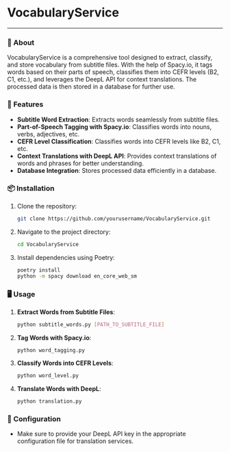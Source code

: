 # VocabularyService

---

### 📖 About

VocabularyService is a comprehensive tool designed to extract, classify, and store vocabulary from subtitle files. With the help of Spacy.io, it tags words based on their parts of speech, classifies them into CEFR levels (B2, C1, etc.), and leverages the DeepL API for context translations. The processed data is then stored in a database for further use.

### 🚀 Features

- **Subtitle Word Extraction**: Extracts words seamlessly from subtitle files.
- **Part-of-Speech Tagging with Spacy.io**: Classifies words into nouns, verbs, adjectives, etc.
- **CEFR Level Classification**: Classifies words into CEFR levels like B2, C1, etc.
- **Context Translations with DeepL API**: Provides context translations of words and phrases for better understanding.
- **Database Integration**: Stores processed data efficiently in a database.

### 📦 Installation

1. Clone the repository:
   ```bash
   git clone https://github.com/yourusername/VocabularyService.git
   ```
   
2. Navigate to the project directory:
   ```bash
   cd VocabularyService
   ```

3. Install dependencies using Poetry:
   ```bash
   poetry install
   python -m spacy download en_core_web_sm
   ```

### 🖥️ Usage

1. **Extract Words from Subtitle Files**:
   ```bash
   python subtitle_words.py [PATH_TO_SUBTITLE_FILE]
   ```

2. **Tag Words with Spacy.io**:
   ```bash
   python word_tagging.py
   ```

3. **Classify Words into CEFR Levels**:
   ```bash
   python word_level.py
   ```

4. **Translate Words with DeepL**:
   ```bash
   python translation.py
   ```

### 🔧 Configuration
  
- Make sure to provide your DeepL API key in the appropriate configuration file for translation services.
